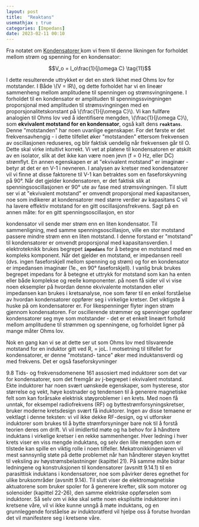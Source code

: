 ```yaml
---
layout: post
title:  "Reaktans"
usemathjax : true
categories: [Impedans]
date: 2023-02-11 00:10
---
```


Fra notatet om <a href="/IN1080-kompendium/kondensator og induktor/2023/02/10/kondensator.html"> Kondensatorer </a> kom vi frem til denne likningen for forholdet mellom strøm og spenning for en kondensator:

$$V_o = I_o\frac{1}{j\omega C} \tag{11}$$

I dette resulterende uttrykket er det en sterk likhet med Ohms lov for motstander. I
Både \\(V = IR\\), og dette forholdet har vi en lineær sammenheng
mellom amplitudene til spenningen og strømsvingningene. I forholdet til en kondensator er amplituden til spenningssvingningen proporsjonal med amplituden til strømsvingningen med en proporsjonalitetskonstant på \\(\frac{1}{j\omega C}\\).
Vi kan fullføre analogien til Ohms lov ved å identifisere mengden, \\(\frac{1}{j\omega C}\\), som **ekvivalent motstand for en kondensator**, også kalt dens **`reaktans`**. Denne "motstanden" har noen uvanlige egenskaper. For det første er det frekvensavhengig - i dette tilfellet øker "motstanden" ettersom frekvensen av oscillasjonen reduseres, og blir faktisk uendelig når frekvensen går til O. Dette skal virke intuitivt korrekt. Vi vet at platene til kondensatoren er
atskilt av en isolator, slik at det ikke kan være noen jevn (f = 0 Hz, eller DC) strømflyt. En annen
egenskapen er at "ekvivalent motstand" er imaginær - betyr at det er en V-1 i nevneren. I analysen av kretser med kondensatorer vil vi finne at disse faktorene til V-1 kan betraktes som en faseforskyvning på 90°. Når det gjelder kondensatoren, er det faktisk slik at spenningsoscillasjonen er 90° ute av fase med strømsvingningen. Til slutt ser vi at "ekvivalent motstand" er omvendt proporsjonal med kapasitansen, noe som indikerer at kondensatorer med større verdier av kapasitans C vil ha lavere effektiv motstand for en gitt oscillasjonsfrekvens. Sagt på en annen måte: for en gitt spenningsoscillasjon, en stor

kondensator vil sende mer strøm enn en liten kondensator. Til sammenligning, med samme spenningsoscillasjon, ville en stor motstand passere mindre strøm enn en liten motstand. I denne forstand er
"motstand" til kondensatorer er omvendt proporsjonal med kapasitansverdien.
I elektroteknikk brukes begrepet **`impedans`** for å betegne en motstand med en kompleks komponent. Når det gjelder en motstand, er impedansen reell (dvs. ingen faseforskjell mellom spenning og strøm) og for en kondensator er impedansen imaginær (1e., en 90° faseforskjell). I vanlig bruk brukes begrepet impedans for å betegne et uttrykk for motstand som kan ha enten eller både komplekse og reelle komponenter. på noen få sider vil vi vise noen eksempler på hvordan denne ekvivalente motstanden eller impedansen kan brukes i kretsanalyse, noe som fører til en enkel forståelse av hvordan kondensatorer oppfører seg i virkelige kretser. Det viktigste å huske på om kondensatorer er.
For likespenninger flyter ingen strøm gjennom kondensatoren.
For oscillerende strømmer og spenninger oppfører kondensatorer seg mye som motstander - det er et enkelt lineært forhold mellom amplitudene til strømmen og spenningene, og forholdet ligner på mange måter Ohms lov.



Nok en gang kan vi se at dette ser ut som Ohms lov med tilsvarende motstand
for en induktor gitt ved R, = joL. I motsetning til tilfellet for kondensatorer, er denne "motstand-
tance" øker med induktansverdi og med frekvens. Det er også faseforskyvninger

9.8 Tids- og frekvensdomenene 161
assosiert med induktorer som det var for kondensatorer, som det fremgår av j-begrepet i ekvivalent motstand.
Ekte induktorer har noen svært uønskede egenskaper, som hysterese, stor størrelse og vekt, høye kostnader og tendensen til å generere magnetiske felt som kan forårsake elektrisk støyproblemer i en krets. Med noen få unntak, for eksempel radiofrekvens (RF) og byttestrømforsyningskretser, bruker moderne kretsdesign svært få induktorer. Ingen av disse temaene er vektlagt i denne teksten: vi vil ikke dekke RF-design, og vi utforsker induktorer som brukes til å bytte strømforsyninger bare nok til å forstå teorien deres om drift.
Vi vil imidlertid møte og ha behov for å håndtere induktans i virkelige kretser i en rekke sammenhenger. Hver ledning i hver krets viser en viss mengde induktans, og selv den lille mengden som er tilstede kan spille en viktig rolle i noen tilfeller. Mekatronikkingeniøren vil mest sannsynlig støte på dette problemet når han håndterer støyen knyttet til veksling av høystrømsbelastninger (kapittel 21). På samme måte bidrar ledningene og konstruksjonen til kondensatorer (avsnitt 9.14.1) til en parasittisk induktans i kondensatorer, noe som påvirker deres egnethet for ulike bruksområder (avsnitt 9.14). Til slutt viser de elektromagnetiske aktuatorene som bruker spoler for å generere krefter, slik som motorer og solenoider (kapittel 22-26), den samme elektriske oppførselen som induktorer. Så selv om vi ikke skal sette noen eksplisitte induktorer inn i kretsene våre, vil vi ikke kunne unngå å møte induktans, og en grunnleggende forståelse av induktoratferd vil hjelpe oss å forutse hvordan det vil manifestere seg i kretsene våre.



